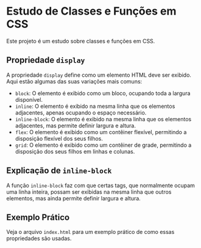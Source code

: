 # Estudo de Classes e Funções em CSS

Este projeto é um estudo sobre classes e funções em CSS.

## Propriedade `display`

A propriedade `display` define como um elemento HTML deve ser exibido. Aqui estão algumas das suas variações mais comuns:

- `block`: O elemento é exibido como um bloco, ocupando toda a largura disponível.
- `inline`: O elemento é exibido na mesma linha que os elementos adjacentes, apenas ocupando o espaço necessário.
- `inline-block`: O elemento é exibido na mesma linha que os elementos adjacentes, mas permite definir largura e altura.
- `flex`: O elemento é exibido como um contêiner flexível, permitindo a disposição flexível dos seus filhos.
- `grid`: O elemento é exibido como um contêiner de grade, permitindo a disposição dos seus filhos em linhas e colunas.

## Explicação de `inline-block`

A função `inline-block` faz com que certas tags, que normalmente ocupam uma linha inteira, possam ser exibidas na mesma linha que outros elementos, mas ainda permite definir largura e altura.

## Exemplo Prático

Veja o arquivo `index.html` para um exemplo prático de como essas propriedades são usadas.